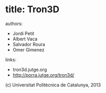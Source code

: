 title: Tron3D
============
authors: 
- Jordi Petit 
- Albert Vaca 
- Salvador Roura 
- Omer Gimenez

links:  
- tron3d.jutge.org 
- http://porra.jutge.org/tron3d/

(c) Universitat Politècnica de Catalunya, 2013
